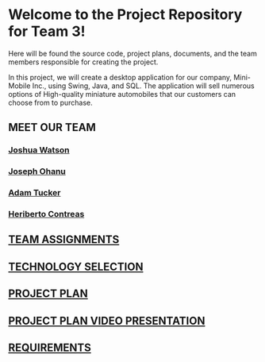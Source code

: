 # Welcome to the Project Repository for Team 3!

Here will be found the source code, project plans, documents, and the team members responsible for creating the project.

In this project, we will create a desktop application for our company, Mini-Mobile Inc., using Swing, Java, and SQL.
The application will sell numerous options of High-quality miniature automobiles that our customers can choose from to purchase.

## MEET OUR TEAM

### [**Joshua Watson**](https://github.com/jwats164/Team3Project/blob/main/Joshua-Watson-Resume.md)


### [**Joseph Ohanu**](https://github.com/jwats164/Team3Project/blob/main/Joseph-Ohanu-Resume.md)


### [**Adam Tucker**](https://github.com/jwats164/Team3Project/blob/main/Adam-Tucker-Resume.md)


### [**Heriberto Contreas**](https://github.com/jwats164/Team3Project/blob/main/Heriberto-Contreras_Resume.md)




## [TEAM ASSIGNMENTS](https://github.com/jwats164/Team3Project/blob/main/Team-Assignments.md)


## [TECHNOLOGY SELECTION](https://github.com/jwats164/Team3Project/blob/main/Technology-Description.md)


## [PROJECT PLAN](https://adkisson-swe-f23.youtrack.cloud/gantt-charts/174-22)


## [PROJECT PLAN VIDEO PRESENTATION](https://screenpal.com/watch/c06IcCV58G3)


## [REQUIREMENTS](https://github.com/jwats164/Team3Project/tree/main/Requirements)
